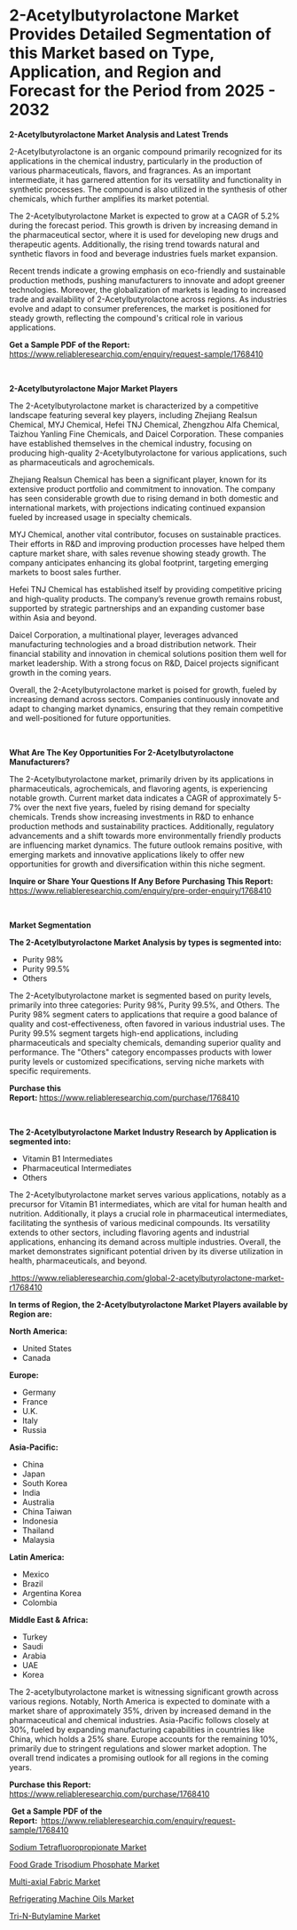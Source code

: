 <p><h1>2-Acetylbutyrolactone Market Provides Detailed Segmentation of this Market based on Type, Application, and Region and Forecast for the Period from 2025 - 2032</h1></p><p><strong>2-Acetylbutyrolactone Market Analysis and Latest Trends</strong></p>
<p><p>2-Acetylbutyrolactone is an organic compound primarily recognized for its applications in the chemical industry, particularly in the production of various pharmaceuticals, flavors, and fragrances. As an important intermediate, it has garnered attention for its versatility and functionality in synthetic processes. The compound is also utilized in the synthesis of other chemicals, which further amplifies its market potential.</p><p>The 2-Acetylbutyrolactone Market is expected to grow at a CAGR of 5.2% during the forecast period. This growth is driven by increasing demand in the pharmaceutical sector, where it is used for developing new drugs and therapeutic agents. Additionally, the rising trend towards natural and synthetic flavors in food and beverage industries fuels market expansion. </p><p>Recent trends indicate a growing emphasis on eco-friendly and sustainable production methods, pushing manufacturers to innovate and adopt greener technologies. Moreover, the globalization of markets is leading to increased trade and availability of 2-Acetylbutyrolactone across regions. As industries evolve and adapt to consumer preferences, the market is positioned for steady growth, reflecting the compound's critical role in various applications.</p></p>
<p><strong>Get a Sample PDF of the Report:&nbsp;</strong> <a href="https://www.reliableresearchiq.com/enquiry/request-sample/1768410?utm_campaign=973&utm_medium=2&utm_source=Github&utm_content=ia&utm_term=02022025&utm_id=2-acetylbutyrolactone">https://www.reliableresearchiq.com/enquiry/request-sample/1768410</a></p>
<p>&nbsp;</p>
<p><strong>2-Acetylbutyrolactone Major Market Players</strong></p>
<p><p>The 2-Acetylbutyrolactone market is characterized by a competitive landscape featuring several key players, including Zhejiang Realsun Chemical, MYJ Chemical, Hefei TNJ Chemical, Zhengzhou Alfa Chemical, Taizhou Yanling Fine Chemicals, and Daicel Corporation. These companies have established themselves in the chemical industry, focusing on producing high-quality 2-Acetylbutyrolactone for various applications, such as pharmaceuticals and agrochemicals.</p><p>Zhejiang Realsun Chemical has been a significant player, known for its extensive product portfolio and commitment to innovation. The company has seen considerable growth due to rising demand in both domestic and international markets, with projections indicating continued expansion fueled by increased usage in specialty chemicals.</p><p>MYJ Chemical, another vital contributor, focuses on sustainable practices. Their efforts in R&D and improving production processes have helped them capture market share, with sales revenue showing steady growth. The company anticipates enhancing its global footprint, targeting emerging markets to boost sales further.</p><p>Hefei TNJ Chemical has established itself by providing competitive pricing and high-quality products. The company’s revenue growth remains robust, supported by strategic partnerships and an expanding customer base within Asia and beyond.</p><p>Daicel Corporation, a multinational player, leverages advanced manufacturing technologies and a broad distribution network. Their financial stability and innovation in chemical solutions position them well for market leadership. With a strong focus on R&D, Daicel projects significant growth in the coming years.</p><p>Overall, the 2-Acetylbutyrolactone market is poised for growth, fueled by increasing demand across sectors. Companies continuously innovate and adapt to changing market dynamics, ensuring that they remain competitive and well-positioned for future opportunities.</p></p>
<p>&nbsp;</p>
<p><strong>What Are The Key Opportunities For 2-Acetylbutyrolactone Manufacturers?</strong></p>
<p><p>The 2-Acetylbutyrolactone market, primarily driven by its applications in pharmaceuticals, agrochemicals, and flavoring agents, is experiencing notable growth. Current market data indicates a CAGR of approximately 5-7% over the next five years, fueled by rising demand for specialty chemicals. Trends show increasing investments in R&D to enhance production methods and sustainability practices. Additionally, regulatory advancements and a shift towards more environmentally friendly products are influencing market dynamics. The future outlook remains positive, with emerging markets and innovative applications likely to offer new opportunities for growth and diversification within this niche segment.</p></p>
<p><strong>Inquire or Share Your Questions If Any Before Purchasing This Report:</strong> <a href="https://www.reliableresearchiq.com/enquiry/pre-order-enquiry/1768410?utm_campaign=973&utm_medium=2&utm_source=Github&utm_content=ia&utm_term=02022025&utm_id=2-acetylbutyrolactone">https://www.reliableresearchiq.com/enquiry/pre-order-enquiry/1768410</a></p>
<p>&nbsp;</p>
<p><strong>Market Segmentation</strong></p>
<p><strong>The 2-Acetylbutyrolactone Market Analysis by types is segmented into:</strong></p>
<p><ul><li>Purity 98%</li><li>Purity 99.5%</li><li>Others</li></ul></p>
<p><p>The 2-Acetylbutyrolactone market is segmented based on purity levels, primarily into three categories: Purity 98%, Purity 99.5%, and Others. The Purity 98% segment caters to applications that require a good balance of quality and cost-effectiveness, often favored in various industrial uses. The Purity 99.5% segment targets high-end applications, including pharmaceuticals and specialty chemicals, demanding superior quality and performance. The "Others" category encompasses products with lower purity levels or customized specifications, serving niche markets with specific requirements.</p></p>
<p><strong>Purchase this Report:&nbsp;</strong><a href="https://www.reliableresearchiq.com/purchase/1768410?utm_campaign=973&utm_medium=2&utm_source=Github&utm_content=ia&utm_term=02022025&utm_id=2-acetylbutyrolactone">https://www.reliableresearchiq.com/purchase/1768410</a></p>
<p>&nbsp;</p>
<p><strong>The 2-Acetylbutyrolactone Market Industry Research by Application is segmented into:</strong></p>
<p><ul><li>Vitamin B1 Intermediates</li><li>Pharmaceutical Intermediates</li><li>Others</li></ul></p>
<p><p>The 2-Acetylbutyrolactone market serves various applications, notably as a precursor for Vitamin B1 intermediates, which are vital for human health and nutrition. Additionally, it plays a crucial role in pharmaceutical intermediates, facilitating the synthesis of various medicinal compounds. Its versatility extends to other sectors, including flavoring agents and industrial applications, enhancing its demand across multiple industries. Overall, the market demonstrates significant potential driven by its diverse utilization in health, pharmaceuticals, and beyond.</p></p>
<p><a href="https://www.reliableresearchiq.com/global-2-acetylbutyrolactone-market-r1768410?utm_campaign=973&utm_medium=2&utm_source=Github&utm_content=ia&utm_term=02022025&utm_id=2-acetylbutyrolactone">&nbsp;https://www.reliableresearchiq.com/global-2-acetylbutyrolactone-market-r1768410</a></p>
<p><strong>In terms of Region, the 2-Acetylbutyrolactone Market Players available by Region are:</strong></p>
<p>
    <p> <strong> North America: </strong>
        <ul>
            <li>United States</li>
            <li>Canada</li>
        </ul>
        </p> 
    <p> <strong> Europe: </strong>
        <ul>
            <li>Germany</li>
            <li>France</li>
            <li>U.K.</li>
            <li>Italy</li>
            <li>Russia</li>
        </ul>
        </p> 
    <p> <strong> Asia-Pacific: </strong>
        <ul>
            <li>China</li>
            <li>Japan</li>
            <li>South Korea</li>
            <li>India</li>
            <li>Australia</li>
            <li>China Taiwan</li>
            <li>Indonesia</li>
            <li>Thailand</li>
            <li>Malaysia</li>
        </ul>
        </p> 
    <p> <strong> Latin America: </strong>
        <ul>
            <li>Mexico</li>
            <li>Brazil</li>
            <li>Argentina Korea</li>
            <li>Colombia</li>
        </ul>
        </p> 
    <p> <strong> Middle East & Africa: </strong>
        <ul>
            <li>Turkey</li>
            <li>Saudi</li>
            <li>Arabia</li>
            <li>UAE</li>
            <li>Korea</li>
        </ul>
    </p>
    </p>
<p><p>The 2-acetylbutyrolactone market is witnessing significant growth across various regions. Notably, North America is expected to dominate with a market share of approximately 35%, driven by increased demand in the pharmaceutical and chemical industries. Asia-Pacific follows closely at 30%, fueled by expanding manufacturing capabilities in countries like China, which holds a 25% share. Europe accounts for the remaining 10%, primarily due to stringent regulations and slower market adoption. The overall trend indicates a promising outlook for all regions in the coming years.</p></p>
<p><strong>Purchase this Report: </strong><a href="https://www.reliableresearchiq.com/purchase/1768410?utm_campaign=973&utm_medium=2&utm_source=Github&utm_content=ia&utm_term=02022025&utm_id=2-acetylbutyrolactone">https://www.reliableresearchiq.com/purchase/1768410</a></p>
<p>&nbsp;<strong>Get a Sample PDF of the Report:&nbsp;&nbsp;</strong><a href="https://www.reliableresearchiq.com/enquiry/request-sample/1768410?utm_campaign=973&utm_medium=2&utm_source=Github&utm_content=ia&utm_term=02022025&utm_id=2-acetylbutyrolactone">https://www.reliableresearchiq.com/enquiry/request-sample/1768410</a></p>
<p><strong></strong></p>
<p><p><a href="https://github.com/hedbomkrahe/Market-Research-Report-List-1/blob/main/sodium-tetrafluoropropionate-market.md?utm_campaign=973&utm_medium=2&utm_source=Github&utm_content=ia&utm_term=02022025&utm_id=2-acetylbutyrolactone">Sodium Tetrafluoropropionate Market</a></p><p><a href="https://github.com/nkbaroga/Market-Research-Report-List-1/blob/main/food-grade-trisodium-phosphate-market.md?utm_campaign=973&utm_medium=2&utm_source=Github&utm_content=ia&utm_term=02022025&utm_id=2-acetylbutyrolactone">Food Grade Trisodium Phosphate Market</a></p><p><a href="https://github.com/sponsumelo/Market-Research-Report-List-1/blob/main/multi-axial-fabric-market.md?utm_campaign=973&utm_medium=2&utm_source=Github&utm_content=ia&utm_term=02022025&utm_id=2-acetylbutyrolactone">Multi-axial Fabric Market</a></p><p><a href="https://github.com/elvutedipela/Market-Research-Report-List-1/blob/main/refrigerating-machine-oils-market.md?utm_campaign=973&utm_medium=2&utm_source=Github&utm_content=ia&utm_term=02022025&utm_id=2-acetylbutyrolactone">Refrigerating Machine Oils Market</a></p><p><a href="https://github.com/lateshab69/Market-Research-Report-List-1/blob/main/tri-n-butylamine-market.md?utm_campaign=973&utm_medium=2&utm_source=Github&utm_content=ia&utm_term=02022025&utm_id=2-acetylbutyrolactone">Tri-N-Butylamine Market</a></p></p>